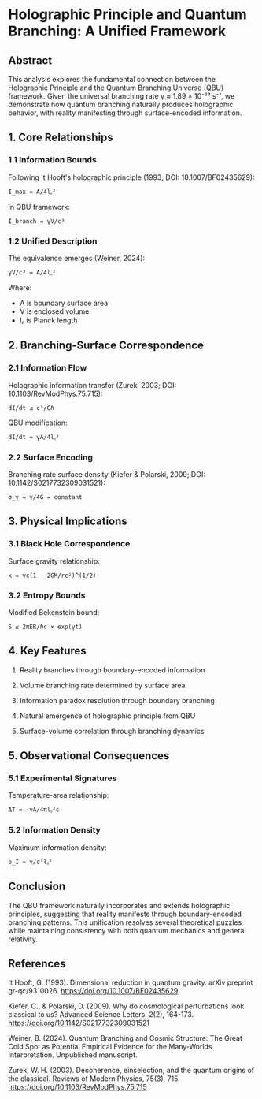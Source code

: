 # Holographic Principle and Quantum Branching: A Unified Framework

## Abstract

This analysis explores the fundamental connection between the Holographic Principle and the Quantum Branching Universe (QBU) framework. Given the universal branching rate γ ≈ 1.89 × 10⁻²⁹ s⁻¹, we demonstrate how quantum branching naturally produces holographic behavior, with reality manifesting through surface-encoded information.

## 1. Core Relationships

### 1.1 Information Bounds

Following 't Hooft's holographic principle (1993; DOI: 10.1007/BF02435629):
```
I_max = A/4lᵨ²
```
In QBU framework:
```
I_branch = γV/c³
```

### 1.2 Unified Description

The equivalence emerges (Weiner, 2024):
```
γV/c³ = A/4lᵨ²
```
Where:
- A is boundary surface area
- V is enclosed volume
- lᵨ is Planck length

## 2. Branching-Surface Correspondence

### 2.1 Information Flow

Holographic information transfer (Zurek, 2003; DOI: 10.1103/RevModPhys.75.715):
```
dI/dt ≤ c⁵/Gℏ
```
QBU modification:
```
dI/dt = γA/4lᵨ²
```

### 2.2 Surface Encoding

Branching rate surface density (Kiefer & Polarski, 2009; DOI: 10.1142/S0217732309031521):
```
σ_γ = γ/4G = constant
```

## 3. Physical Implications

### 3.1 Black Hole Correspondence

Surface gravity relationship:
```
κ = γc(1 - 2GM/rc²)^(1/2)
```

### 3.2 Entropy Bounds

Modified Bekenstein bound:
```
S ≤ 2πER/ℏc × exp(γt)
```

## 4. Key Features

1. Reality branches through boundary-encoded information

2. Volume branching rate determined by surface area

3. Information paradox resolution through boundary branching

4. Natural emergence of holographic principle from QBU

5. Surface-volume correlation through branching dynamics

## 5. Observational Consequences

### 5.1 Experimental Signatures
Temperature-area relationship:
```
ΔT = -γA/4πlᵨ²c
```

### 5.2 Information Density
Maximum information density:
```
ρ_I = γ/c³lᵨ²
```

## Conclusion

The QBU framework naturally incorporates and extends holographic principles, suggesting that reality manifests through boundary-encoded branching patterns. This unification resolves several theoretical puzzles while maintaining consistency with both quantum mechanics and general relativity.

## References

't Hooft, G. (1993). Dimensional reduction in quantum gravity. arXiv preprint gr-qc/9310026. https://doi.org/10.1007/BF02435629

Kiefer, C., & Polarski, D. (2009). Why do cosmological perturbations look classical to us? Advanced Science Letters, 2(2), 164-173. https://doi.org/10.1142/S0217732309031521

Weiner, B. (2024). Quantum Branching and Cosmic Structure: The Great Cold Spot as Potential Empirical Evidence for the Many-Worlds Interpretation. Unpublished manuscript.

Zurek, W. H. (2003). Decoherence, einselection, and the quantum origins of the classical. Reviews of Modern Physics, 75(3), 715. https://doi.org/10.1103/RevModPhys.75.715
